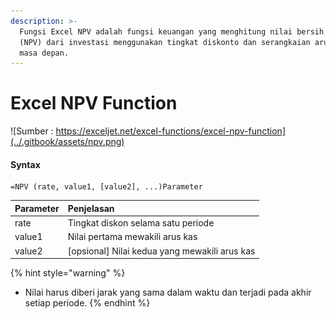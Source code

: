 ```yaml
---
description: >-
  Fungsi Excel NPV adalah fungsi keuangan yang menghitung nilai bersih sekarang
  (NPV) dari investasi menggunakan tingkat diskonto dan serangkaian arus kas
  masa depan.
---
```


# Excel NPV Function

![Sumber : https://exceljet.net/excel-functions/excel-npv-function](../.gitbook/assets/npv.png)



#### Syntax

```text
=NPV (rate, value1, [value2], ...)Parameter 
```

| **Parameter** | **Penjelasan** |
| :--- | :--- |
|  rate | Tingkat diskon selama satu periode |
| value1 | Nilai pertama mewakili arus kas |
| value2 | \[opsional\] Nilai kedua yang mewakili arus kas |

{% hint style="warning" %}
* Nilai harus diberi jarak yang sama dalam waktu dan terjadi pada akhir setiap periode.
{% endhint %}



